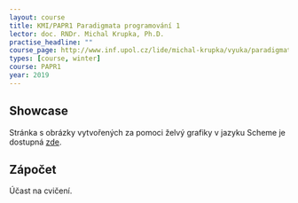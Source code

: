 ```yaml
---
layout: course
title: KMI/PAPR1 Paradigmata programování 1
lector: doc. RNDr. Michal Krupka, Ph.D.
practise_headline: ""
course_page: http://www.inf.upol.cz/lide/michal-krupka/vyuka/paradigmata-programovani-1
types: [course, winter]
course: PAPR1
year: 2019
---
```

## Showcase
Stránka s obrázky vytvořených za pomoci želvý grafiky v jazyku Scheme je dostupná [zde](/teaching/showcase).

## Zápočet
Účast na cvičení.
